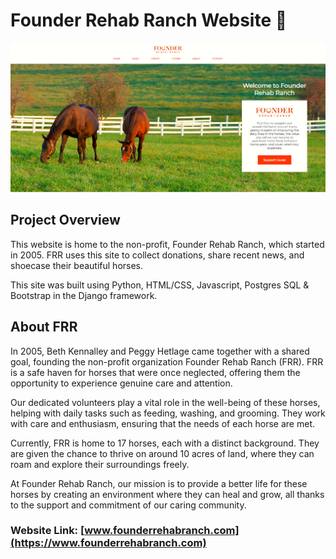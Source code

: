 # Founder Rehab Ranch Website 🐎

![Founder Rehab Ranch website repo cover.](https://github.com/MathiasRauls/FounderRehabRanch/blob/main/Home.PNG)

## Project Overview
This website is home to the non-profit, Founder Rehab Ranch, which started in 2005. FRR uses this site to collect donations, share recent news, and shoecase their beautiful horses.

This site was built using Python, HTML/CSS, Javascript, Postgres SQL & Bootstrap in the Django framework.

## About FRR
In 2005, Beth Kennalley and Peggy Hetlage came together with a shared goal, founding the non-profit organization Founder Rehab Ranch (FRR). FRR is a safe haven for horses that were once neglected, offering them the opportunity to experience genuine care and attention.

Our dedicated volunteers play a vital role in the well-being of these horses, helping with daily tasks such as feeding, washing, and grooming. They work with care and enthusiasm, ensuring that the needs of each horse are met.

Currently, FRR is home to 17 horses, each with a distinct background. They are given the chance to thrive on around 10 acres of land, where they can roam and explore their surroundings freely.

At Founder Rehab Ranch, our mission is to provide a better life for these horses by creating an environment where they can heal and grow, all thanks to the support and commitment of our caring community.

### Website Link: [www.founderrehabranch.com](https://www.founderrehabranch.com)
